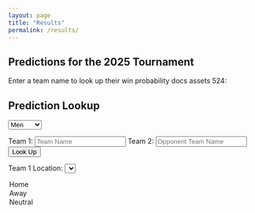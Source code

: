 ```yaml
---
layout: page
title: "Results"
permalink: /results/
---
```



## Predictions for the 2025 Tournament


Enter a team name to look up their win probability docs assets 524:

<h2>Prediction Lookup</h2>

<select id="gender">
  <option value="m">Men</option>
  <option value="w">Women</option>
</select>

<label for="teamInput">Team 1:</label>
<input type="text" id="teamInput" placeholder="Team Name">
<label for="OppInput">Team 2:</label>
<input type="text" id="oppInput" placeholder="Opponent Team Name">
<button onclick="lookupPrediction()">Look Up</button>

<label for="location">Team 1 Location:</label>
<select id="location">
  <option value="home">Home</option>
  <option value="away">Away</option>
  <option value="neutral">Neutral</option>
</select>

<p id="result"></p>

<script src="/march_madness_2025/assets/js/lookup.js"></script>

